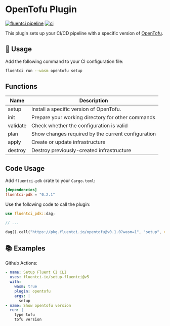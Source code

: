# OpenTofu Plugin

[![fluentci pipeline](https://shield.fluentci.io/x/opentofu)](https://pkg.fluentci.io/opentofu)
[![ci](https://github.com/fluentci-io/opentofu-plugin/actions/workflows/ci.yml/badge.svg)](https://github.com/fluentci-io/opentofu-plugin/actions/workflows/ci.yml)

This plugin sets up your CI/CD pipeline with a specific version of [OpenTofu](https://opentofu.org).

## 🚀 Usage

Add the following command to your CI configuration file:

```bash
fluentci run --wasm opentofu setup
```

## Functions

| Name     | Description                                        |
| -------- | -------------------------------------------------- |
| setup    | Install a specific version of OpenTofu.            |
| init     | Prepare your working directory for other commands  |
| validate | Check whether the configuration is valid           |
| plan     | Show changes required by the current configuration |
| apply    | Create or update infrastructure                    |
| destroy  | Destroy previously-created infrastructure          |

## Code Usage

Add `fluentci-pdk` crate to your `Cargo.toml`:

```toml
[dependencies]
fluentci-pdk = "0.2.1"
```

Use the following code to call the plugin:

```rust
use fluentci_pdk::dag;

// ...

dag().call("https://pkg.fluentci.io/opentofu@v0.1.0?wasm=1", "setup", vec!["latest"])?;
```

## 📚 Examples

Github Actions:

```yaml
- name: Setup Fluent CI CLI
  uses: fluentci-io/setup-fluentci@v5
  with:
    wasm: true
    plugin: opentofu
    args: |
      setup
- name: Show opentofu version
  run: |
    type tofu
    tofu version
```

